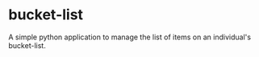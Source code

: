 # bucket-list

A simple python application to manage the list of items on an individual's bucket-list. 
